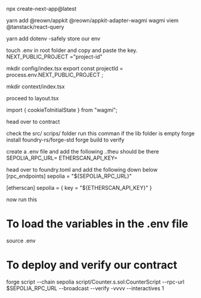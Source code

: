 npx create-next-app@latest

yarn add @reown/appkit @reown/appkit-adapter-wagmi wagmi viem @tanstack/react-query

yarn add dotenv -safely store our env

touch .env in root folder and copy and paste the key.
NEXT_PUBLIC_PROJECT ="project-id"

mkdir config/index.tsx
export const projectId = process.env.NEXT_PUBLIC_PROJECT ;



mkdir context/index.tsx

proceed to layout.tsx

import { cookieToInitialState } from "wagmi";


head over to contract

check the src/ scrips/ folder
run this comman if the lib folder is empty 
forge install foundry-rs/forge-std
forge build to verify

create a .env file and add the following ..theu should be there
SEPOLIA_RPC_URL=
ETHERSCAN_API_KEY=

head over to foundry.toml and add the following down below 
[rpc_endpoints]
sepolia = "${SEPOLIA_RPC_URL}"

[etherscan]
sepolia = { key = "${ETHERSCAN_API_KEY}" }

now run this 

# To load the variables in the .env file
source .env

# To deploy and verify our contract
forge script --chain sepolia script/Counter.s.sol:CounterScript --rpc-url $SEPOLIA_RPC_URL --broadcast --verify -vvvv --interactives 1



